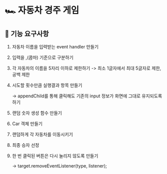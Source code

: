 # 🏎️ 자동차 경주 게임

## 🎯 기능 요구사항

1. 자동차 이름을 입력받는 event handler 만들기
2. 입력을 ,(콤마) 기준으로 구분하기
3. 각 자동차의 이름을 5자리 이하로 제한하기
   -> 최소 1글자에서 최대 5글자로 제한, 공백 제한
4. 시도할 횟수만큼 실행결과 항목 만들기

   -> appendChild를 통해 클릭해도 기존의 input 정보가 화면에 그대로 유지되도록 하기
5. 랜덤 숫자 생성 함수 만들기
6. Car 객체 만들기
7. 랜덤하게 각 자동차를 이동시키기
8. 최종 승자 선정
9. 한 번 클릭된 버튼은 다시 눌리지 않도록 만들기

   -> target.removeEventListener(type, listener);
